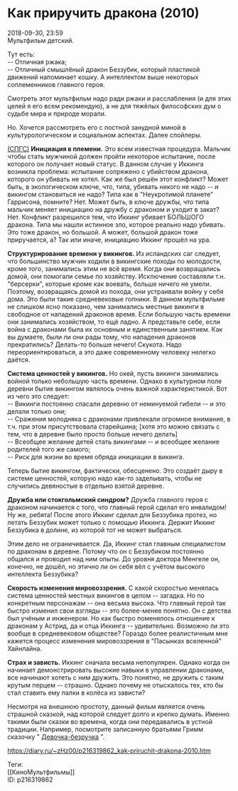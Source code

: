 Как приручить дракона (2010)
=============================

   
 2018-09-30, 23:59   
  Мультфильм детский.   
   
 Тут есть:   
 -- Отличная ржака;   
 -- Отличный смышлёный дракон Беззубик, который пластикой движений напоминает кошку. А интеллектом выше некоторых соплеменников главного героя.   
   
 Смотреть этот мультфильм надо ради ржаки и расслабления (и для этих целей я его всем рекомендую), а не для тяжёлых философских дум о судьбе мира и природе морали.   
   
 Но. Хочется рассмотреть его с постной занудной миной в культурологическом и социальном аспектах. Далее спойлеры.   
   
  [(СПГС)](https://zHz00.diary.ru/p216319862.htm?index=1#linkmore216319862m1)     **Инициация в племени.**  Это всем известная процедура. Мальчик чтобы стать мужчиной должен пройти некоторое испытание, после которого он получает новый статус. В данном случае у Иккинга возникла проблема: испытание сопряжено с убийством дракона, которого он убивать не хотел. Как же был решён этот конфликт? Может быть, в экологическом ключе, что, типа, убивать никого не надо -- и викингом становиться не надо? Типа как в "Неукротимой планете" Гаррисона, помните? Нет. Может быть, в ключе дружбы, что типа мальчик меняет инициацию на дружбу с драконом и уходит в закат? Нет. Конфликт разрешился тем, что Иккинг убивает БОЛЬШОГО дракона. Типа мы нашли истинное зло, которое реально надо убивать. Это тоже дракон, но большой. А может, большой дракон тоже приручается, а? Так или иначе, инициацию Иккинг прошёл на ура.   
   
  **Структурирование времени у викингов.**  Из исландских саг следует, что большинство мужчин ходили в викингские походы по молодости, кроме того, занимались этим не всё время. Когда они возвращались домой, они помогали семье по хозяйству. Исключение составляли т.н. "берсерки", которые кроме как воевать, больше ничего не умели. Поэтому, возвращаясь домой из похода, они устраивали войну у себя дома. Это были такие средневековые гопники. В данном мультфильме не слишком ясно показано, чем занимались местные викинги в свободное от нападений драконов время. Если большую часть времени они занимались хозяйством, то ещё ладно. А представьте себе, если война с драконами была их основным и единственным занятием. Как вы думаете, были ли они рады тому, что нападения драконов прекратились? Делать-то больше нечего! Скукота. Надо переориентироваться, а это даже современному человеку нелегко даётся.   
   
  **Система ценностей у викингов.**  Но окей, пусть викинги занимались войной только небольшую часть времени. Однако в культурном поле деревни бытие викингом являлось очень важной характеристикой. Вот из чего это следует:   
 -- Викинги постоянно спасали деревню от неминуемой гибели -- и это делали только они;   
 -- Сражения молодняка с драконами привлекали огромное внимание, в т.ч. при этом присутствовала старейшина;  [хотя это можно связать с тем, что в деревне было просто больше нечего делать]    
 -- Всеобщее желание детей стать викингами -- и всеобщее желание родителей того же самого;   
 -- Риск для жизни во время обряда инициации в викинга.   
   
 Теперь бытие викингом, фактически, обесценено. Это создаёт дыру в системе ценностей, которую надо как-то заделывать, чтобы не случились девяностые в отдельно взятой деревне.   
   
  **Дружба или стокгольмский синдром?**  Дружба главного героя с драконом начинается с того, что главный герой сделал его инвалидом! Ну же, ребята! После этого Иккинг сделал для Беззубика протез, но летать Беззубик может только с помощью Иккинга. Держит Иккинг Беззубика в долине, из которой тот не может выбраться.   
   
 Этим дело не ограничивается. Да, Иккинг стал главным специалистом по драконам в деревне. Потому что он с Беззубиком постоянно общался и проводил над ним опыты. До уровня доктора Менгеле он, конечно, не дошёл, но этично ли он себя вёл с учётом высокого интеллекта Беззубика?   
   
  **Скорость изменения мировоззрения.**  С какой скоростью менялась система ценностей местных викингов в целом -- загадка. Но по конкретным персонажам -- она весьма высока. Что главный герой так быстро изменил свои взгляды -- это более-менее понятно. Он с детства был учёным и инженером. Но как быстро поменялось отношение к драконам у Астрид, да и отца Иккинга -- удивительно. Возможно ли это вообще в средневековом обществе? Гораздо более реалистичным мне кажется процесс изменения мировоззрения в "Пасынках вселенной" Хайнлайна.   
   
  **Страх и зависть.**  Иккинг сначала весьма непопулярен. Однако когда он начинает демонстрировать высокие навыки в управлении драконами, все начинают хотеть с ним дружить. Это понятно, не дружить с таким крутым перцем -- страшно. Однако почему не отыскалось тех, кто бы стал ставить ему палки в колёса из зависти?   
   
 Несмотря на внешнюю простоту, данный фильм является очень страшной сказкой, над которой следует долго и крепко думать. Именно такими были сказки во времена, когда они передавались в устной традиции. Например, посмотрите записанную братьями Гримм сказочку "  [Девочка-безручка](http://hobbitaniya.ru/grimm/grimm31.php)  ".     
    
 <https://diary.ru/~zHz00/p216319862_kak-priruchit-drakona-2010.htm>   
   
 Теги:   
 [[КиноМультфильмы]]   
 ID: p216319862